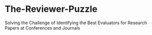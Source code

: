 # The-Reviewer-Puzzle
Solving the Challenge of Identifying the Best Evaluators for Research Papers at Conferences and Journals
